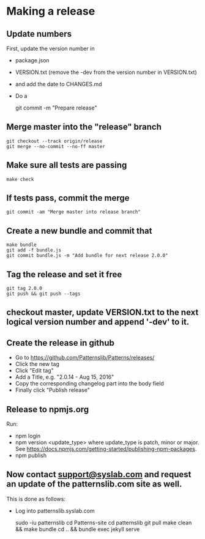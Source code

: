 # Making a release

## Update numbers

First, update the version number in
- package.json
- VERSION.txt (remove the -dev from the version number in VERSION.txt)
- and add the date to CHANGES.md
- Do a

    git commit -m "Prepare release"


## Merge master into the "release" branch

    git checkout --track origin/release
    git merge --no-commit --no-ff master


## Make sure all tests are passing

    make check


## If tests pass, commit the merge

    git commit -am "Merge master into release branch"


## Create a new bundle and commit that

    make bundle
    git add -f bundle.js
    git commit bundle.js -m "Add bundle for next release 2.0.0"


## Tag the release and set it free

    git tag 2.0.0
    git push && git push --tags


## checkout master, update VERSION.txt to the next logical version number and append '-dev' to it.


## Create the release in github

- Go to https://github.com/Patternslib/Patterns/releases/
- Click the new tag
- Click "Edit tag"
- Add a Title, e.g. "2.0.14 - Aug 15, 2016"
- Copy the corresponding changelog part into the body field
- Finally click "Publish release"


## Release to npmjs.org

Run:

- npm login
- npm version <update_type>
  where update_type is patch, minor or major. See https://docs.npmjs.com/getting-started/publishing-npm-packages.
- npm publish


## Now contact support@syslab.com and request an update of the patternslib.com site as well.

This is done as follows:

- Log into patternslib.syslab.com

    sudo -iu patternslib
    cd Patterns-site
    cd patternslib
    git pull
    make clean && make bundle
    cd .. && bundle exec jekyll serve

